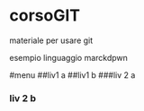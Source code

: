 # corsoGIT
materiale per usare git

esempio linguaggio marckdpwn

#menu
##liv1 a
##liv1 b
###liv 2 a
### liv 2 b
